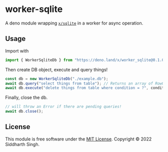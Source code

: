 # worker-sqlite

A deno module wrapping [`x/sqlite`](https://deno.land/x/sqlite) in a worker for
async operation.

## Usage

Import with

```ts
import { WorkerSqliteDb } from "https://deno.land/x/worker_sqlite@0.1.0/mod.ts";
```

Then create DB object, execute and query things!

```ts
const db = new WorkerSqliteDb("./example.db");
await db.query("select things from table"); // Returns an array of RowObjects, i.e. objects representing rows as sets of key-value pairs.
await db.execute("delete things from table where condition = ?", condition);
```

Finally, close the db.

```ts
// will throw an Error if there are pending queries!
await db.close();
```

## License

This module is free software under the [MIT License](LICENSE). Copyright © 2022
Siddharth Singh.
